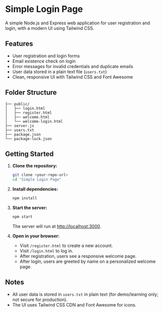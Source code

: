 # Simple Login Page

A simple Node.js and Express web application for user registration and login, with a modern UI using Tailwind CSS.

## Features

- User registration and login forms
- Email existence check on login
- Error messages for invalid credentials and duplicate emails
- User data stored in a plain text file (`users.txt`)
- Clean, responsive UI with Tailwind CSS and Font Awesome

## Folder Structure

```
├── public/
│   ├── login.html
│   ├── register.html
│   ├── welcome.html
│   └── welcome-login.html
├── server.js
├── users.txt
├── package.json
└── package-lock.json
```

## Getting Started

1. **Clone the repository:**
   ```sh
   git clone <your-repo-url>
   cd "Simple Login Page"
   ```

2. **Install dependencies:**
   ```sh
   npm install
   ```

3. **Start the server:**
   ```sh
   npm start
   ```
   The server will run at [http://localhost:3000](http://localhost:3000).


4. **Open in your browser:**
   - Visit `/register.html` to create a new account.
   - Visit `/login.html` to log in.
   - After registration, users see a responsive welcome page.
   - After login, users are greeted by name on a personalized welcome page.

## Notes

- All user data is stored in `users.txt` in plain text (for demo/learning only; not secure for production).
- The UI uses Tailwind CSS CDN and Font Awesome for icons.

